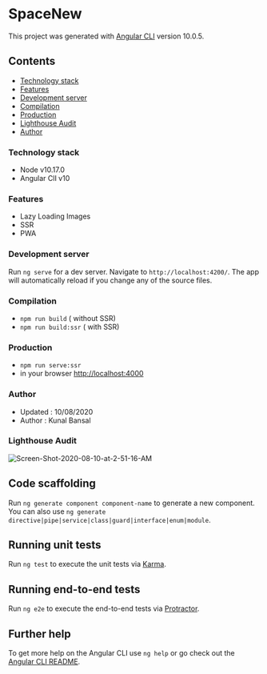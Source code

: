 # SpaceNew

This project was generated with [Angular CLI](https://github.com/angular/angular-cli) version 10.0.5.



## Contents

- [Technology stack](#technology-stack)
- [Features](#features)
- [Development server](#development-server)
- [Compilation](#compilation)
- [Production](#production)
- [Lighthouse Audit](#lighthouse-audit)
- [Author](#author)


### Technology stack

- Node v10.17.0
- Angular ClI v10

### Features
- Lazy Loading Images
- SSR 
- PWA

### Development server

Run `ng serve` for a dev server. Navigate to `http://localhost:4200/`. The app will automatically reload if you change any of the source files.


### Compilation
* `npm run build`       ( without SSR)
* `npm run build:ssr`   ( with SSR)

### Production
* `npm run serve:ssr`
* in your browser [http://localhost:4000](http://localhost:4000) 

### Author
- Updated : 10/08/2020
- Author  : Kunal Bansal

### Lighthouse Audit
 <img src="https://i.ibb.co/1Zj7CjJ/Screen-Shot-2020-08-10-at-2-51-16-AM.png" alt="Screen-Shot-2020-08-10-at-2-51-16-AM">

## Code scaffolding

Run `ng generate component component-name` to generate a new component. You can also use `ng generate directive|pipe|service|class|guard|interface|enum|module`.

## Running unit tests

Run `ng test` to execute the unit tests via [Karma](https://karma-runner.github.io).

## Running end-to-end tests

Run `ng e2e` to execute the end-to-end tests via [Protractor](http://www.protractortest.org/).

## Further help

To get more help on the Angular CLI use `ng help` or go check out the [Angular CLI README](https://github.com/angular/angular-cli/blob/master/README.md).
